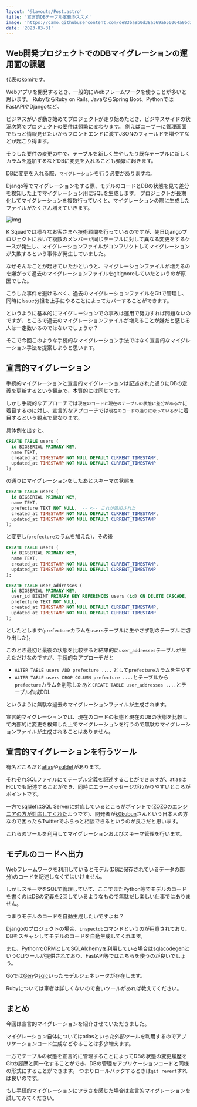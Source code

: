```yaml
---
layout: '@layouts/Post.astro'
title: '宣言的DBテーブル定義のススメ'
image: 'https://camo.githubusercontent.com/de83ba9b0d38a369a656064a9bd350839f063f46ecca2f69c3c42f4483f83228/68747470733a2f2f61746c6173676f2e696f2f75706c6f6164732f696d616765732f676f706865722e706e67'
date: '2023-03-31'
---
```


## Web開発プロジェクトでのDBマイグレーションの運用面の課題

代表の[komi](https://twitter.com/komi_edtr_1230)です。

Webアプリを開発するとき、一般的にWebフレームワークを使うことが多いと思います。
RubyならRuby on Rails, JavaならSpring Boot、PythonではFastAPIやDjangoなど。

ビジネスがいざ動き始めてプロジェクトが走り始めたとき、ビジネスサイドの状況次第でプロジェクトの要件は頻繁に変わります。
例えばユーザーに管理画面でもっと情報見せたいからフロントエンドに渡すJSONのフィールドを増やすなどが起こり得ます。

そうした要件の変更の中で、テーブルを新しく生やしたり既存テーブルに新しくカラムを追加するなどDBに変更を入れることも頻繁に起きます。

DBに変更を入れる際、`マイグレーション`を行う必要がありますね。

Django等でマイグレーションをする際、モデルのコードとDBの状態を見て差分を検知した上でマイグレーション用にSQLを生成します。
プロジェクトが長期化してマイグレーションを複数行っていくと、マイグレーションの際に生成したファイルがたくさん増えていきます。

![img](https://i.stack.imgur.com/tscCr.png)

K Squadでは様々なお客さまへ技術顧問を行っているのですが、先日Djangoプロジェクトにおいて複数のメンバーが同じテーブルに対して異なる変更をするケースが発生し、マイグレーションファイルがコンフリクトしてマイグレーションが失敗するという事件が発生していました。

なぜそんなことが起きていたかというと、マイグレーションファイルが増えるのを嫌がって過去のマイグレーションファイルをgitignoreしていたというのが原因でした。

こうした事件を避けるべく、過去のマイグレーションファイルをGitで管理し、同時にIssue分担を上手にやることによってカバーすることができます。

というように基本的にマイグレーションでの事故は運用で努力すれば問題ないのですが、ところで過去のマイグレーションファイルが増えることが嫌だと感じる人は一定数いるのではないでしょうか？

そこで今回このような手続的なマイグレーション手法ではなく宣言的なマイグレーション手法を提案しようと思います。

## 宣言的マイグレーション

手続的マイグレーションと宣言的マイグレーションは記述された通りにDBの定義を更新するという観点で、本質的には同じです。

しかし手続的なアプローチでは`現在のコードと現在のテーブルの状態に差分があるか`に着目するのに対し、宣言的なアプローチでは`現在のコードの通りになっているか`に着目するという観点で異なります。

具体例を出すと、

```sql
CREATE TABLE users (
  id BIGSERIAL PRIMARY KEY,
  name TEXT,
  created_at TIMESTAMP NOT NULL DEFAULT CURRENT_TIMESTAMP,
  updated_at TIMESTAMP NOT NULL DEFAULT CURRENT_TIMESTAMP
);
```

の通りにマイグレーションをしたあとスキーマの状態を

```sql
CREATE TABLE users (
  id BIGSERIAL PRIMARY KEY,
  name TEXT,
  prefecture TEXT NOT NULL,  -- <-- これが追加された
  created_at TIMESTAMP NOT NULL DEFAULT CURRENT_TIMESTAMP,
  updated_at TIMESTAMP NOT NULL DEFAULT CURRENT_TIMESTAMP
);
```

と変更し(`prefecture`カラムを加えた)、その後

```sql
CREATE TABLE users (
  id BIGSERIAL PRIMARY KEY,
  name TEXT,
  created_at TIMESTAMP NOT NULL DEFAULT CURRENT_TIMESTAMP,
  updated_at TIMESTAMP NOT NULL DEFAULT CURRENT_TIMESTAMP
);

CREATE TABLE user_addresses (
  id BIGSERIAL PRIMARY KEY,
  user_id BIGINT PRIMARY KEY REFERENCES users (id) ON DELETE CASCADE,
  prefecture TEXT NOT NULL,
  created_at TIMESTAMP NOT NULL DEFAULT CURRENT_TIMESTAMP,
  updated_at TIMESTAMP NOT NULL DEFAULT CURRENT_TIMESTAMP
);
```

としたとします(`prefecture`カラムを`users`テーブルに生やさず別のテーブルに切り出した)。

このとき最初と最後の状態を比較すると結果的に`user_addresses`テーブルが生えただけなのですが、手続的なアプローチだと

- `ALTER TABLE users ADD prefecture ....` として`prefecture`カラムを生やす
- `ALTER TABLE users DROP COLUMN prefecture ....`とテーブルから`prefecture`カラムを削除したあと`CREATE TABLE user_addresses ....`とテーブル作成DDL

というように無駄な過去のマイグレーションファイルが生成されます。

宣言的マイグレーションでは、現在のコードの状態と現在のDBの状態を比較して内部的に変更を検知した上でマイグレーションを行うので無駄なマイグレーションファイルが生成されることはありません。

## 宣言的マイグレーションを行うツール

有名どころだと[atlas](https://github.com/ariga/atlas)や[sqldef](https://github.com/k0kubun/sqldef)があります。

それぞれSQLファイルにてテーブル定義を記述することができますが、atlasはHCLでも記述することができ、同時にエラーメッセージがわかりやすいところがポイントです。

一方でsqldefはSQL Serverに対応しているところがポイントで([ZOZOのエンジニアの方が対応してくれた](https://techblog.zozo.com/entry/database-migration-with-sqldef)ようです)、開発者が[k0kubun](https://twitter.com/k0kubun)さんという日本人の方なので困ったらTwitterでふらっと相談できるというのが良さだと思います。

これらのツールを利用してマイグレーションおよびスキーマ管理を行います。

## モデルのコードへ出力

Webフレームワークを利用しているとモデル(DBに保存されているデータの部分)のコードを記述しなくてはいけません。

しかしスキーマをSQLで管理していて、ここでまたPython等でモデルのコードを書くのはDBの定義を2回しているようなもので無駄だし楽しい仕事ではありません。

つまりモデルのコードを自動生成したいですよね？

Djangoのプロジェクトの場合、`inspectdb`コマンドというのが用意されており、DBをスキャンしてモデルのコードを自動生成してくれます。

また、PythonでORMとしてSQLAlchemyを利用している場合は[sqlacodegen](https://github.com/agronholm/sqlacodegen)というCLIツールが提供されており、FastAPI等ではこちらを使うのが良いでしょう。

Goでは[Gen](https://github.com/go-gorm/gen)や[sqlc](https://sqlc.dev/)いったモデルジェネレータが存在します。

Rubyについては筆者は詳しくないので良いツールがあれば教えてください。

## まとめ

今回は宣言的マイグレーションを紹介させていただきました。

マイグレーション自体についてはatlasといった外部ツールを利用するのでアプリケーションコード生成などやることは多少増えます。

一方でテーブルの状態を宣言的に管理することによってDBの状態の変更履歴をGitの履歴と同一化することができ、DBの管理をアプリケーションコードと同様の形式にすることができます。
つまりロールバックするときは`git revert`すれば良いのです。

もし手続的マイグレーションにツラさを感じた場合は宣言的マイグレーションを試してみてください。
